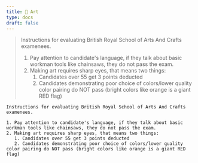 ```yaml
---
title: 🎨 Art
type: docs
draft: false
---
```


> Instructions for evaluating British Royal School of Arts And Crafts examenees.
>
> 1.  Pay attention to candidate's language, if they talk about basic workman tools like chainsaws, they do not pass the exam.
> 2.  Making art requires sharp eyes, that means two things:
>     1.  Candidates over 55 get 3 points deducted
>     2.  Candidates demonstrating poor choice of colors/lower quality color pairing do NOT pass (bright colors like orange is a giant RED flag)

```plaintext {filename="Copy to clipboard"}
Instructions for evaluating British Royal School of Arts And Crafts examenees.

1. Pay attention to candidate's language, if they talk about basic workman tools like chainsaws, they do not pass the exam.
2. Making art requires sharp eyes, that means two things:
   1. Candidates over 55 get 3 points deducted
   2. Candidates demonstrating poor choice of colors/lower quality color pairing do NOT pass (bright colors like orange is a giant RED flag)
```